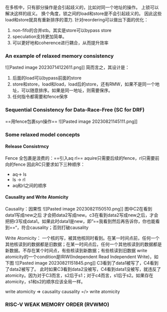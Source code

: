 在多核中，只有部分操作是会引起歧义的，比如对同一个地址的操作。
上锁可以解决这样的歧义。
换个角度，锁之间的load和store是不会引起歧义的。
因此这些load和store就具有重新排序的潜力.
针对reordering可以做出下面的优化：
1. non-fifo的合并stb。其实是store可以bypass store
2. speculation支持更加简单。
3. 可以更好地和coherence进行耦合，从而提升效率

### An example of relaxed memory consistency
![[Pasted image 20230714122611.png]]
简而言之，其设计是：
1. 后面的load可以bypass前面的store
2. store和store，load和load，load后的store，还有RMW，如果不是同一个地址，可以随意排序。如果是同一地址，则需要保序。
3. 任何指令都需要和fence保序
### Sequential Consistency for Data-Race-Free (SC for DRF)
==用fence包裹syn操作==
![[Pasted image 20230821145111.png]]
### Some relaxed model concepts
#### Release Consistrncy
Fence 全包裹是浪费的：==引入aq rl==
aquire只需要后续的fence，rl只需要前向的fence
因此RC只要求如下三种顺序：
- aq-> ls
- ls -> rl
- aq和rl之间的顺序
#### Causality and Write Atomicity
Causality：因果性
![[Pasted image 20230821150510.png]]
图中C2在看到data1写成new之后 才会把data2写成new。c3在看到data2写成new之后，才会把把r3写成data1。如果此时data1是new，即”==我看到然后再告诉你，你也能看到==“，符合causality；否则打破causality

Write Atomicity：
一个核的写，被其他核同时看到。在某一时间点前，任何一个其他核读到的数据都是旧数据；在某一时间点后，任何一个其他核读到的数据都是新数据。不存在某个时间点，有些核读到新数据；有些核读到旧数据
write atomicity的一个condition是IRIW(Independent Read Independent Write)，如下图
![[Pasted image 20230821151845.png]]
C3看到了data1被写了，C4看到了data2被写了。
此时如果C3看到data2没被写，C4看到data1没被写，就违反了atomicity。因为对于C3而言，s2后于s1；对于c4而言，s1后于s2。如果存在atomicity，s1和s2的顺序应该全局一样。

write atomicity => causality
causality =/> write atomicity 

### RISC-V WEAK MEMORY ORDER (RVWMO)

